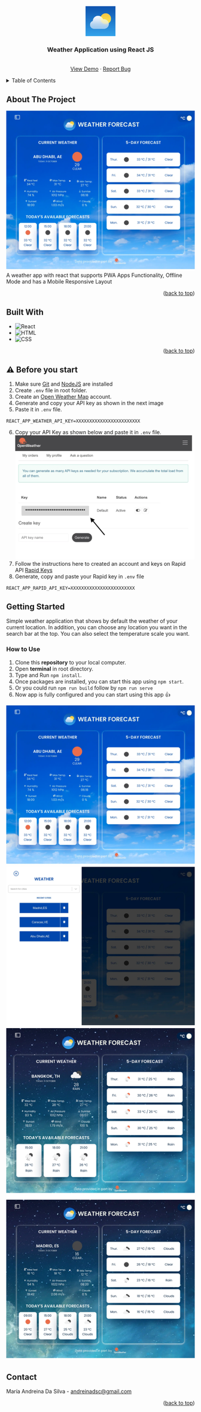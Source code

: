 <a name='readme-top'></a>
<br />
<div align='center'>

  <img src='src/images/logo.webp' alt='Logo' width='80' height='80' />
  <h3 align='center'>Weather Application using React JS</h3>
  <p align='center'>
    <br />
    <a href='https://weather-app-pwa-2023.netlify.app/'>View Demo</a>
    ·
    <a href='https://github.com/andreinadsc/weather-app-pwa/issues'>Report Bug</a>
  </p>
</div>

<details>
  <summary>Table of Contents</summary>
  <ol>
    <li>
      <a href='#about-the-project'>About The Project</a>
    </li>
    <li>
        <a href='#built-with'>Built With</a>
    </li>
     <li>
      <a href='#before-you-start'>Before You Start</a>
    </li>
    <li>
      <a href='#getting-started'>Getting Started</a>
    </li>
    <li><a href='#contact'>Contact</a></li>
  </ol>
</details>

## About The Project

![screenshot](./src/images/screenshot-1.webp)
A weather app with react that supports PWA Apps Functionality, Offline Mode and has a Mobile Responsive Layout

<p align='right'>(<a href='#readme-top'>back to top</a>)</p>

## Built With

- ![React](https://img.shields.io/badge/react-000000?style=for-the-badge&logo=react&logoColor=white)
- ![HTML](https://img.shields.io/badge/html-000000?style=for-the-badge&logo=html5&logoColor=white)
- ![CSS](https://img.shields.io/badge/ccs-000000?style=for-the-badge&logo=css3&logoColor=white)

<p align='right'>(<a href='#readme-top'>back to top</a>)</p>

## :warning: Before you start

1. Make sure [Git](https://git-scm.com 'Git') and [NodeJS](https://nodejs.org 'NodeJS') are installed
2. Create `.env` file in root folder.
3. Create an [Open Weather Map](https://openweathermap.org/ 'Open Weather Map') account.
4. Generate and copy your API key as shown in the next image
5. Paste it in `.env` file.
```
REACT_APP_WEATHER_API_KEY=XXXXXXXXXXXXXXXXXXXXXXXX
```
6. Copy your API Key as shown below and paste it in `.env` file. 
   ![Copy API Key](./src/images/api_keys.webp)
7. Follow the instructions here to created an account and keys on Rapid API [Rapid Keys](https://docs.rapidapi.com/docs/keys)
8. Generate, copy and paste your Rapid key in `.env` file
```
REACT_APP_RAPID_API_KEY=XXXXXXXXXXXXXXXXXXXXXXXX
```

## Getting Started

Simple weather application that shows by default the weather of your current location.
In addition, you can choose any location you want in the search bar at the top. You can also select the temperature scale you want.

### How to Use
1. Clone this **repository** to your local computer.
2. Open **terminal** in root directory.
3. Type and Run `npm install`.
4. Once packages are installed, you can start this app using `npm start`.
5. Or you could run `npm run build` follow by `npm run serve`
6. Now app is fully configured and you can start using this app :+1:

![screenshot](./src/images/screenshot-1.webp)
![screenshot](./src/images/screenshot-3.webp)
![screenshot](./src/images/screenshot-5.webp)
![screenshot](./src/images/screenshot-4.webp)

## Contact
María Andreina Da Silva - andreinadsc@gmail.com
<p align='right'>(<a href='#readme-top'>back to top</a>)</p>
